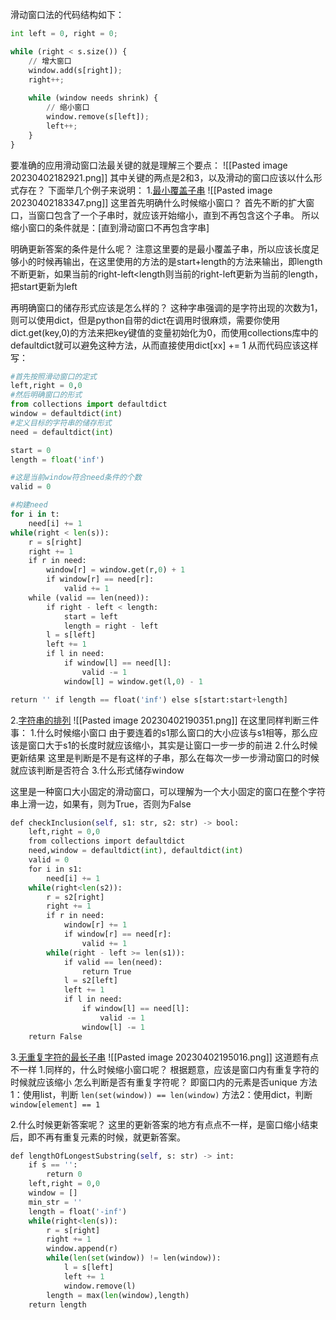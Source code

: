 滑动窗口法的代码结构如下：
```python
int left = 0, right = 0;

while (right < s.size()) {
    // 增大窗口
    window.add(s[right]);
    right++;
    
    while (window needs shrink) {
        // 缩小窗口
        window.remove(s[left]);
        left++;
    }
}
```
要准确的应用滑动窗口法最关键的就是理解三个要点：
![[Pasted image 20230402182921.png]]
其中关键的两点是2和3，以及滑动的窗口应该以什么形式存在？
下面举几个例子来说明：
1.[最小覆盖子串](https://leetcode.cn/problems/minimum-window-substring/)
![[Pasted image 20230402183347.png]]
这里首先明确什么时候缩小窗口？
首先不断的扩大窗口，当窗口包含了一个子串时，就应该开始缩小，直到不再包含这个子串。
所以缩小窗口的条件就是：[直到滑动窗口不再包含字串]

明确更新答案的条件是什么呢？
注意这里要的是最小覆盖子串，所以应该长度足够小的时候再输出，在这里使用的方法的是start+length的方法来输出，即length不断更新，如果当前的right-left<length则当前的right-left更新为当前的length，把start更新为left

再明确窗口的储存形式应该是怎么样的？
这种字串强调的是字符出现的次数为1，则可以使用dict，但是python自带的dict在调用时很麻烦，需要你使用dict.get(key,0)的方法来把key键值的变量初始化为0，而使用collections库中的defaultdict就可以避免这种方法，从而直接使用dict[xx] += 1
从而代码应该这样写：
```python
#首先按照滑动窗口的定式
left,right = 0,0
#然后明确窗口的形式
from collections import defaultdict
window = defaultdict(int)
#定义目标的字符串的储存形式
need = defaultdict(int)

start = 0
length = float('inf')

#这是当前window符合need条件的个数
valid = 0

#构建need
for i in t:
	need[i] += 1
while(right < len(s)):
	r = s[right]
	right += 1
	if r in need:
		window[r] = window.get(r,0) + 1
		if window[r] == need[r]:
			valid += 1
	while (valid == len(need)):
		if right - left < length:
			start = left
			length = right - left
		l = s[left]
		left += 1
		if l in need:
			if window[l] == need[l]:
				valid -= 1
			window[l] = window.get(l,0) - 1

return '' if length == float('inf') else s[start:start+length]

```

2.[字符串的排列](https://leetcode.cn/problems/permutation-in-string/)
![[Pasted image 20230402190351.png]]
在这里同样判断三件事：
1.什么时候缩小窗口
由于要连着的s1那么窗口的大小应该与s1相等，那么应该是窗口大于s1的长度时就应该缩小，其实是让窗口一步一步的前进
2.什么时候更新结果
这里是判断是不是有这样的子串，那么在每次一步一步滑动窗口的时候就应该判断是否符合
3.什么形式储存window

这里是一种窗口大小固定的滑动窗口，可以理解为一个大小固定的窗口在整个字符串上滑一边，如果有，则为True，否则为False

```python
def checkInclusion(self, s1: str, s2: str) -> bool:
	left,right = 0,0
	from collections import defaultdict
	need,window = defaultdict(int), defaultdict(int)
	valid = 0
	for i in s1:
		need[i] += 1
	while(right<len(s2)):
		r = s2[right]
		right += 1
		if r in need:
			window[r] += 1
			if window[r] == need[r]:
				valid += 1
		while(right - left >= len(s1)):
			if valid == len(need):
				return True
			l = s2[left]
			left += 1
			if l in need:
				if window[l] == need[l]:
					valid -= 1
				window[l] -= 1
	return False
```

3.[无重复字符的最长子串](https://leetcode.cn/problems/longest-substring-without-repeating-characters/)
![[Pasted image 20230402195016.png]]
这道题有点不一样
1.同样的，什么时候缩小窗口呢？
根据题意，应该是窗口内有重复字符的时候就应该缩小
怎么判断是否有重复字符呢？
即窗口内的元素是否unique
方法1：使用list，判断 `len(set(window)) == len(window)`
方法2：使用dict，判断 `window[element] == 1`

2.什么时候更新答案呢？
这里的更新答案的地方有点点不一样，是窗口缩小结束后，即不再有重复元素的时候，就更新答案。

```python
def lengthOfLongestSubstring(self, s: str) -> int:
	if s == '':
		return 0
	left,right = 0,0
	window = []
	min_str = ''
	length = float('-inf')
	while(right<len(s)):
		r = s[right]
		right += 1
		window.append(r)
		while(len(set(window)) != len(window)):
			l = s[left]
			left += 1
			window.remove(l)
		length = max(len(window),length)
	return length
```
